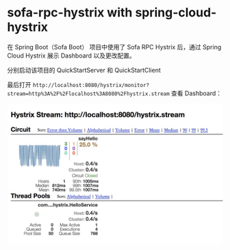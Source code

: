 # sofa-rpc-hystrix with spring-cloud-hystrix

在 Spring Boot（Sofa Boot） 项目中使用了 Sofa RPC Hystrix 后，通过 Spring Cloud Hystrix 展示 Dashboard 以及更改配置。

分别启动该项目的 QuickStartServer 和 QuickStartClient

最后打开 `http://localhost:8080/hystrix/monitor?stream=http%3A%2F%2Flocalhost%3A8080%2Fhystrix.stream` 查看 Dashboard：

![Dashboard](./dashboard.jpg)